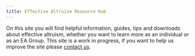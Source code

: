 ```yaml
---
title: Effective Altruism Resource Hub
---
```

On this site you will find helpful information, guides, tips and downloads about effective altruism, whether you want to learn more as an individual or as an EA Group. This site is a work in progress, if you want to help us improve the site please [contact us](/contact-lean/).



